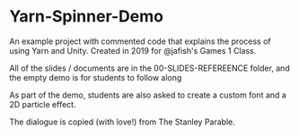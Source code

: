 # Yarn-Spinner-Demo
An example project with commented code that explains the process of using Yarn and Unity. Created in 2019 for @jafish's Games 1 Class.

All of the slides / documents are in the 00-SLIDES-REFEREENCE folder, and the empty demo is for students to follow along 

As part of the demo, students are also asked to create a custom font and a 2D particle effect. 

The dialogue is copied (with love!) from The Stanley Parable. 
